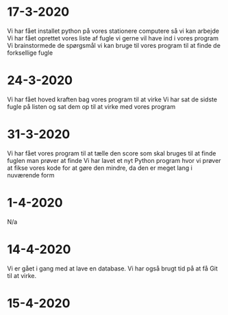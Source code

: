 # 17-3-2020
Vi har fået installet python på vores stationere computere så vi kan arbejde
Vi har fået oprettet vores liste af fugle vi gerne vil have ind i vores program
Vi brainstormede de spørgsmål vi kan bruge til vores program til at finde de forksellige fugle

# 24-3-2020
Vi har fået hoved kraften bag vores program til at virke
Vi har sat de sidste fugle på listen og sat dem op til at virke med vores program

# 31-3-2020
Vi har fået vores program til at tælle den score som skal bruges til at finde fuglen man prøver at finde
Vi har lavet et nyt Python program hvor vi prøver at fikse vores kode for at gøre den mindre, da den er meget lang i nuværende form

# 1-4-2020
N/a

# 14-4-2020
Vi er gået i gang med at lave en database.
Vi har også brugt tid på at få Git til at virke.

# 15-4-2020

